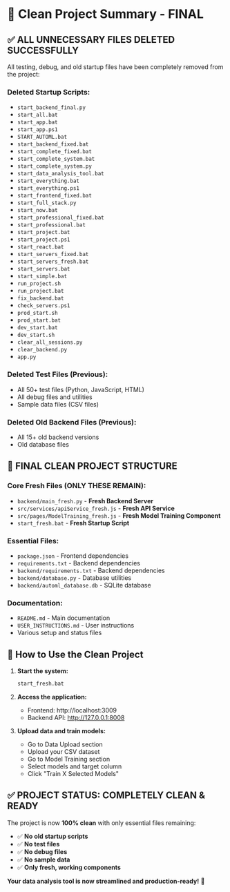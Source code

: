 # 🧹 Clean Project Summary - FINAL

## ✅ **ALL UNNECESSARY FILES DELETED SUCCESSFULLY**

All testing, debug, and old startup files have been completely removed from the project:

### **Deleted Startup Scripts:**
- `start_backend_final.py`
- `start_all.bat`
- `start_app.bat`
- `start_app.ps1`
- `START_AUTOML.bat`
- `start_backend_fixed.bat`
- `start_complete_fixed.bat`
- `start_complete_system.bat`
- `start_complete_system.py`
- `start_data_analysis_tool.bat`
- `start_everything.bat`
- `start_everything.ps1`
- `start_frontend_fixed.bat`
- `start_full_stack.py`
- `start_now.bat`
- `start_professional_fixed.bat`
- `start_professional.bat`
- `start_project.bat`
- `start_project.ps1`
- `start_react.bat`
- `start_servers_fixed.bat`
- `start_servers_fresh.bat`
- `start_servers.bat`
- `start_simple.bat`
- `run_project.sh`
- `run_project.bat`
- `fix_backend.bat`
- `check_servers.ps1`
- `prod_start.sh`
- `prod_start.bat`
- `dev_start.bat`
- `dev_start.sh`
- `clear_all_sessions.py`
- `clear_backend.py`
- `app.py`

### **Deleted Test Files (Previous):**
- All 50+ test files (Python, JavaScript, HTML)
- All debug files and utilities
- Sample data files (CSV files)

### **Deleted Old Backend Files (Previous):**
- All 15+ old backend versions
- Old database files

## 🎯 **FINAL CLEAN PROJECT STRUCTURE**

### **Core Fresh Files (ONLY THESE REMAIN):**
- `backend/main_fresh.py` - **Fresh Backend Server**
- `src/services/apiService_fresh.js` - **Fresh API Service**
- `src/pages/ModelTraining_fresh.js` - **Fresh Model Training Component**
- `start_fresh.bat` - **Fresh Startup Script**

### **Essential Files:**
- `package.json` - Frontend dependencies
- `requirements.txt` - Backend dependencies
- `backend/requirements.txt` - Backend dependencies
- `backend/database.py` - Database utilities
- `backend/automl_database.db` - SQLite database

### **Documentation:**
- `README.md` - Main documentation
- `USER_INSTRUCTIONS.md` - User instructions
- Various setup and status files

## 🚀 **How to Use the Clean Project**

1. **Start the system:**
   ```bash
   start_fresh.bat
   ```

2. **Access the application:**
   - Frontend: http://localhost:3009
   - Backend API: http://127.0.0.1:8008

3. **Upload data and train models:**
   - Go to Data Upload section
   - Upload your CSV dataset
   - Go to Model Training section
   - Select models and target column
   - Click "Train X Selected Models"

## ✅ **PROJECT STATUS: COMPLETELY CLEAN & READY**

The project is now **100% clean** with only essential files remaining:
- ✅ **No old startup scripts**
- ✅ **No test files**
- ✅ **No debug files**
- ✅ **No sample data**
- ✅ **Only fresh, working components**

**Your data analysis tool is now streamlined and production-ready!** 🎉












